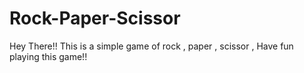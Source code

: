 # Rock-Paper-Scissor
 Hey There!! This is a simple game of rock , paper , scissor , Have fun playing this game!!
